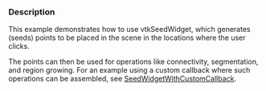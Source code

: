 ### Description

This example demonstrates how to use vtkSeedWidget, which generates (seeds) points to be placed in the scene in the locations where the user clicks.

The points can then be used for operations like connectivity, segmentation, and region growing. For an example using a custom callback where such operations can be assembled, see [SeedWidgetWithCustomCallback](https://lorensen.github.io/VTKExamples/site/Cxx/Widgets/SeedWidgetWithCustomCallback/).
